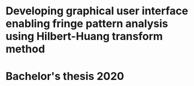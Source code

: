 # Developing graphical user interface enabling fringe pattern analysis using Hilbert-Huang transform method

# Bachelor's thesis 2020
